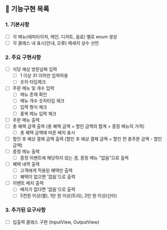 ## 📝 기능구현 목록

### 1. 기본사항
- [ ] 각 메뉴(에피타이저, 메인, 디저트, 음료) 별로 enum 생성
- [ ] 각 클래스 내 표시(안내, 오류) 메세지 상수 선언

### 2. 주요 구현사항
- [ ] 식당 예상 방문날짜 입력
    - [ ] 1 이상 31 이하만 입력허용
    - [ ] 숫자 타입체크
- [ ] 주문 메뉴 및 개수 입력
  - [ ] 메뉴 존재 확인
  - [ ] 메뉴 개수 숫자타입 체크
  - [ ] 입력 형식 체크
  - [ ] 중복 메뉴 입력 체크
- [ ] 주문 메뉴 출력
- [ ] 총 혜택 금액 출력 (총 혜택 금액 = 할인 금액의 합계 + 증정 메뉴의 가격)
  - [ ] 총 혜택 금액에 따른 배지 표시
- [ ] 할인 후 예상 결제 금액 출력 (할인 후 예상 결제 금액 = 할인 전 총주문 금액 - 할인 금액)
- [ ] 증정 메뉴 출력
  - [ ] 증정 이벤트에 해당하지 않는 경, 증정 메뉴 "없음"으로 출력
- [ ] 혜택 내역 출력
  - [ ] 고객에게 적용된 혜택만 출력
  - [ ] 혜택이 없으면 '없음'으로 출력
- [ ] 이벤트 배지 출력
  - [ ] 배지가 없다면 '없음'으로 출력
  - [ ] 5천원 이상(별), 1만 원 이상(트리), 2만 원 이상(산타)

### 3. 추가된 요구사항
- [ ] 입출력 클래스 구현 (InputView, OutputView)
